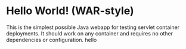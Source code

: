 Hello World! (WAR-style)
===============

This is the simplest possible Java webapp for testing servlet container deployments.  It should work on any container and requires no other dependencies or configuration.
hello
